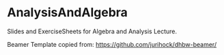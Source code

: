 # AnalysisAndAlgebra
Slides and ExerciseSheets for Algebra and Analysis Lecture.

Beamer Template copied from:
https://github.com/jurihock/dhbw-beamer/
